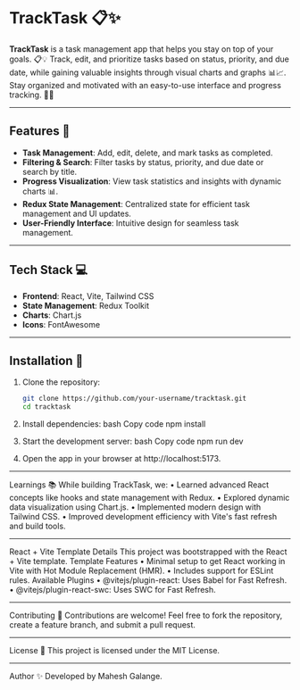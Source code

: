 # TrackTask 📋✨

**TrackTask**  is a task management app that helps you stay on top of your goals. 📋💡 Track, edit, and prioritize tasks based on status, priority, and due date, while gaining valuable insights through visual charts and graphs 📊📈. Stay organized and motivated with an easy-to-use interface and progress tracking. 💼🎯

________________________________________

## Features 🌟

- **Task Management**: Add, edit, delete, and mark tasks as completed.  
- **Filtering & Search**: Filter tasks by status, priority, and due date or search by title.  
- **Progress Visualization**: View task statistics and insights with dynamic charts 📊.  
- **Redux State Management**: Centralized state for efficient task management and UI updates.  
- **User-Friendly Interface**: Intuitive design for seamless task management.  

________________________________________

## Tech Stack 💻

- **Frontend**: React, Vite, Tailwind CSS  
- **State Management**: Redux Toolkit  
- **Charts**: Chart.js  
- **Icons**: FontAwesome  

________________________________________

## Installation 🚀

1. Clone the repository:  
   ```bash
   git clone https://github.com/your-username/tracktask.git
   cd tracktask
   
2.	Install dependencies:
bash
Copy code
npm install

3.	Start the development server:
bash
Copy code
npm run dev

4.	Open the app in your browser at http://localhost:5173.
________________________________________
Learnings 📚
While building TrackTask, we:
•	Learned advanced React concepts like hooks and state management with Redux.
•	Explored dynamic data visualization using Chart.js.
•	Implemented modern design with Tailwind CSS.
•	Improved development efficiency with Vite's fast refresh and build tools.
________________________________________
React + Vite Template Details
This project was bootstrapped with the React + Vite template.
Template Features
•	Minimal setup to get React working in Vite with Hot Module Replacement (HMR).
•	Includes support for ESLint rules.
Available Plugins
•	@vitejs/plugin-react: Uses Babel for Fast Refresh.
•	@vitejs/plugin-react-swc: Uses SWC for Fast Refresh.
________________________________________
Contributing 🤝
Contributions are welcome! Feel free to fork the repository, create a feature branch, and submit a pull request.
________________________________________
License 📄
This project is licensed under the MIT License.
________________________________________
Author ✨
Developed by Mahesh Galange.

